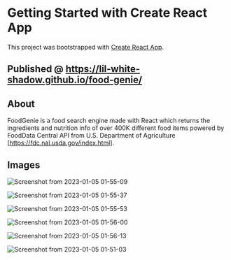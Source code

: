 # Getting Started with Create React App

This project was bootstrapped with [Create React App](https://github.com/facebook/create-react-app).

## Published @ https://lil-white-shadow.github.io/food-genie/

## About
FoodGenie is a food search engine made with React which returns the ingredients and nutrition info of over 400K different food items powered by FoodData Central API from U.S. Department of Agriculture [https://fdc.nal.usda.gov/index.html].

## Images

![Screenshot from 2023-01-05 01-55-09](https://user-images.githubusercontent.com/96262157/210729850-6f1821c5-2e6d-45d8-a3db-179faf00c8c5.png)


![Screenshot from 2023-01-05 01-55-37](https://user-images.githubusercontent.com/96262157/210729851-e3f78ce1-9fb2-46fa-84f0-9ca4a38f3235.png)


![Screenshot from 2023-01-05 01-55-53](https://user-images.githubusercontent.com/96262157/210729853-7b9dc141-2806-46ee-95db-01571525f1df.png)


![Screenshot from 2023-01-05 01-56-00](https://user-images.githubusercontent.com/96262157/210729854-9dd375ec-9d7f-4a5b-bb32-fd81dfc3a7e3.png)


![Screenshot from 2023-01-05 01-56-13](https://user-images.githubusercontent.com/96262157/210729856-6710cd50-e034-468a-8e1d-635490569ed6.png)


![Screenshot from 2023-01-05 01-51-03](https://user-images.githubusercontent.com/96262157/210729113-851b274d-f805-4509-8571-8ee2ef7060c8.png)
